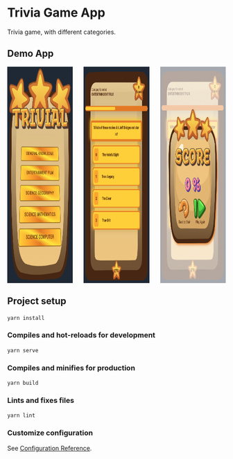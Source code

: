 # Trivia Game App

Trivia game, with different categories.

## Demo App

<div style="display: flex; flex-direction: row; justify-content: space-between;">
  <img style="width:30%; height:500px;" src="https://raw.githubusercontent.com/VictorHugoAguilar/vue-quiz-app-mobile/main/demo/Main_Menu_Game.jpg" alt="view main menu" />
  <img style="width:30%; height:500px;" src="https://raw.githubusercontent.com/VictorHugoAguilar/vue-quiz-app-mobile/main/demo/Game.jpg" alt="view game" />
  <img style="width:30%; height:500px;" src="https://raw.githubusercontent.com/VictorHugoAguilar/vue-quiz-app-mobile/main/demo/Finished_Game.jpg" alt="view menu finished" />
</div>

## Project setup
```
yarn install
```

### Compiles and hot-reloads for development
```
yarn serve
```

### Compiles and minifies for production
```
yarn build
```

### Lints and fixes files
```
yarn lint
```

### Customize configuration
See [Configuration Reference](https://cli.vuejs.org/config/).
